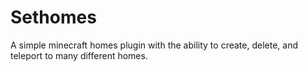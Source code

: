 # Sethomes
A simple minecraft homes plugin with the ability to create, delete, and teleport to many different homes.
